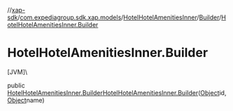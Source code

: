//[xap-sdk](../../../../index.md)/[com.expediagroup.sdk.xap.models](../../index.md)/[HotelHotelAmenitiesInner](../index.md)/[Builder](index.md)/[HotelHotelAmenitiesInner.Builder](-hotel-hotel-amenities-inner.-builder.md)

# HotelHotelAmenitiesInner.Builder

[JVM]\

public [HotelHotelAmenitiesInner.Builder](index.md)[HotelHotelAmenitiesInner.Builder](-hotel-hotel-amenities-inner.-builder.md)([Object](https://docs.oracle.com/javase/8/docs/api/java/lang/Object.html)id, [Object](https://docs.oracle.com/javase/8/docs/api/java/lang/Object.html)name)
